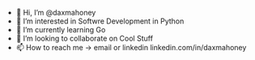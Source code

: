 - 👋 Hi, I’m @daxmahoney
- 👀 I’m interested in Softwre Development in Python
- 🌱 I’m currently learning Go
- 💞️ I’m looking to collaborate on Cool Stuff
- 📫 How to reach me -> email or linkedin linkedin.com/in/daxmahoney

<!---
daxmahoney/daxmahoney is a ✨ special ✨ repository because its `README.md` (this file) appears on your GitHub profile.
You can click the Preview link to take a look at your changes.
--->
